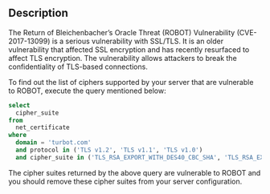 ## Description

The Return of Bleichenbacher’s Oracle Threat (ROBOT) Vulnerability (CVE-2017-13099) is a serious vulnerability with SSL/TLS. It is an older vulnerability that affected SSL encryption and has recently resurfaced to affect TLS encryption. The vulnerability allows attackers to break the confidentiality of TLS-based connections.

To find out the list of ciphers supported by your server that are vulnerable to ROBOT, execute the query mentioned below:

```sql
select
  cipher_suite
from
  net_certificate
where
  domain = 'turbot.com'
  and protocol in ('TLS v1.2', 'TLS v1.1', 'TLS v1.0')
  and cipher_suite in ('TLS_RSA_EXPORT_WITH_DES40_CBC_SHA', 'TLS_RSA_EXPORT_WITH_RC2_CBC_40_MD5', 'TLS_RSA_EXPORT_WITH_RC4_40_MD5', 'TLS_RSA_PSK_WITH_3DES_EDE_CBC_SHA', 'TLS_RSA_PSK_WITH_AES_128_CBC_SHA', 'TLS_RSA_PSK_WITH_AES_128_CBC_SHA256', 'TLS_RSA_PSK_WITH_AES_128_GCM_SHA256', 'TLS_RSA_PSK_WITH_AES_256_CBC_SHA', 'TLS_RSA_PSK_WITH_AES_256_CBC_SHA384', 'TLS_RSA_PSK_WITH_AES_256_GCM_SHA384', 'TLS_RSA_PSK_WITH_ARIA_128_CBC_SHA256', 'TLS_RSA_PSK_WITH_ARIA_128_GCM_SHA256', 'TLS_RSA_PSK_WITH_ARIA_256_CBC_SHA384', 'TLS_RSA_PSK_WITH_ARIA_256_GCM_SHA384', 'TLS_RSA_PSK_WITH_CAMELLIA_128_CBC_SHA256', 'TLS_RSA_PSK_WITH_CAMELLIA_128_GCM_SHA256', 'TLS_RSA_PSK_WITH_CAMELLIA_256_CBC_SHA384', 'TLS_RSA_PSK_WITH_CAMELLIA_256_GCM_SHA384', 'TLS_RSA_PSK_WITH_CHACHA20_POLY1305_SHA256', 'TLS_RSA_PSK_WITH_NULL_SHA', 'TLS_RSA_PSK_WITH_NULL_SHA256', 'TLS_RSA_PSK_WITH_NULL_SHA384', 'TLS_RSA_PSK_WITH_RC4_128_SHA', 'TLS_RSA_WITH_3DES_EDE_CBC_SHA', 'TLS_RSA_WITH_AES_128_CBC_SHA', 'TLS_RSA_WITH_AES_128_CBC_SHA256', 'TLS_RSA_WITH_AES_128_CCM', 'TLS_RSA_WITH_AES_128_CCM_8', 'TLS_RSA_WITH_AES_128_GCM_SHA256', 'TLS_RSA_WITH_AES_256_CBC_SHA', 'TLS_RSA_WITH_AES_256_CBC_SHA256', 'TLS_RSA_WITH_AES_256_CCM', 'TLS_RSA_WITH_AES_256_CCM_8', 'TLS_RSA_WITH_AES_256_GCM_SHA384', 'TLS_RSA_WITH_ARIA_128_CBC_SHA256', 'TLS_RSA_WITH_ARIA_128_GCM_SHA256', 'TLS_RSA_WITH_ARIA_256_CBC_SHA384', 'TLS_RSA_WITH_ARIA_256_GCM_SHA384', 'TLS_RSA_WITH_CAMELLIA_128_CBC_SHA', 'TLS_RSA_WITH_CAMELLIA_128_CBC_SHA256', 'TLS_RSA_WITH_CAMELLIA_128_GCM_SHA256', 'TLS_RSA_WITH_CAMELLIA_256_CBC_SHA', 'TLS_RSA_WITH_CAMELLIA_256_CBC_SHA256', 'TLS_RSA_WITH_CAMELLIA_256_GCM_SHA384', 'TLS_RSA_WITH_DES_CBC_SHA', 'TLS_RSA_WITH_IDEA_CBC_SHA', 'TLS_RSA_WITH_NULL_MD5', 'TLS_RSA_WITH_NULL_SHA', 'TLS_RSA_WITH_NULL_SHA256', 'TLS_RSA_WITH_RC4_128_MD5', 'TLS_RSA_WITH_RC4_128_SHA', 'TLS_RSA_WITH_SEED_CBC_SHA')
```

The cipher suites returned by the above query are vulnerable to ROBOT and you should remove these cipher suites from your server configuration.
